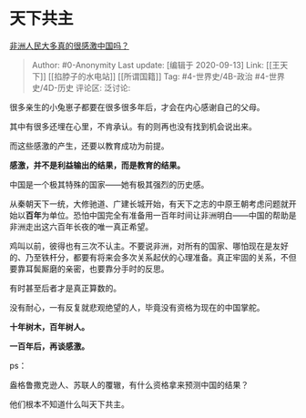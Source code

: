 # 天下共主
[非洲人民大多真的很感激中国吗？](https://www.zhihu.com/question/264449909/answer/1459850863)

> Author: #0-Anonymity
> Last update: [编辑于 2020-09-13]
> Link: [[王天下]] [[掐脖子的水电站]] [[所谓国籍]]
> Tag: #4-世界史/4B-政治 #4-世界史/4D-历史
> 评论区:
> 泛讨论:

很多亲生的小兔崽子都要在很多很多年后，才会在内心感谢自己的父母。

其中有很多还埋在心里，不肯承认。有的则再也没有找到机会说出来。

而这些感激的产生，还要以教育成功为前提。

**感激，并不是利益输出的结果，而是教育的结果。**

中国是一个极其特殊的国家——她有极其强烈的历史感。

从秦朝天下一统，大修驰道、广建长城开始，有天下之志的中原王朝考虑问题就开始以**百年**为单位。恐怕中国完全有准备用一百年时间让非洲明白——中国的帮助是非洲走出这六百年长夜的唯一真正希望。

鸡叫以前，彼得也有三次不认主。不要说非洲，对所有的国家、哪怕现在是友好的、乃至铁杆分，都要有将来会多次关系起伏的心理准备。真正牢固的关系，不但要靠耳鬓厮磨的亲密，也要靠分手时的反思。

有时甚至后者才是真正算数的。

没有耐心，一有反复就悲观绝望的人，毕竟没有资格为现在的中国掌舵。

**十年树木，百年树人。**

**一百年后，再谈感激。**

ps：

盎格鲁撒克逊人、苏联人的覆辙，有什么资格拿来预测中国的结果？

他们根本不知道什么叫天下共主。
